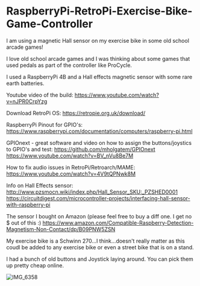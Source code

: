 # RaspberryPi-RetroPi-Exercise-Bike-Game-Controller

I am using a magnetic Hall sensor on my exercise bike in some old school arcade games!

I love old school arcade games and I was thinking about some games that used pedals as part of the controller like ProCycle.

I used a RaspberryPi 4B and a Hall effects magnetic sensor with some rare earth batteries. 

Youtube video of the build:
https://www.youtube.com/watch?v=nJPR0CrpYzg

Download RetroPi OS:
https://retropie.org.uk/download/

RaspberryPi Pinout for GPIO's:
https://www.raspberrypi.com/documentation/computers/raspberry-pi.html

GPIOnext - great software and video on how to assign the buttons/joystics to GPIO's and test:
https://github.com/mholgatem/GPIOnext
https://www.youtube.com/watch?v=BV_nVu8Be7M

How to fix audio issues in RetroPi/Retroarch/MAME:
https://www.youtube.com/watch?v=4V9tQPNwk8M

Info on Hall Effects sensor:
http://www.pzsmocn.wiki/index.php/Hall_Sensor_SKU:_PZSHED0001
https://circuitdigest.com/microcontroller-projects/interfacing-hall-sensor-with-raspberry-pi

The sensor I bought on Amazon (please feel free to buy a diff one. I get no $ out of this :)
https://www.amazon.com/Compatible-Raspberry-Detection-Magnetism-Non-Contact/dp/B09PNW5ZSN

My exercise bike is a Schwinn 270...I think...doesn't really matter as this coudl be added to any exercise bike or even a street bike that is on a stand.

I had a bunch of old buttons and Joystick laying around. You can pick them up pretty cheap online.

![IMG_6358](https://github.com/bdash9/RaspberryPi-RetroPi-Exercise-Bike-Game-Controller/assets/5065324/d5de33af-0f9e-4cb6-a416-ea8d48f49ba0)
